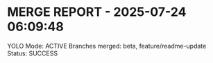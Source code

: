 # MERGE REPORT - 2025-07-24 06:09:48

YOLO Mode: ACTIVE
Branches merged: beta, feature/readme-update
Status: SUCCESS


